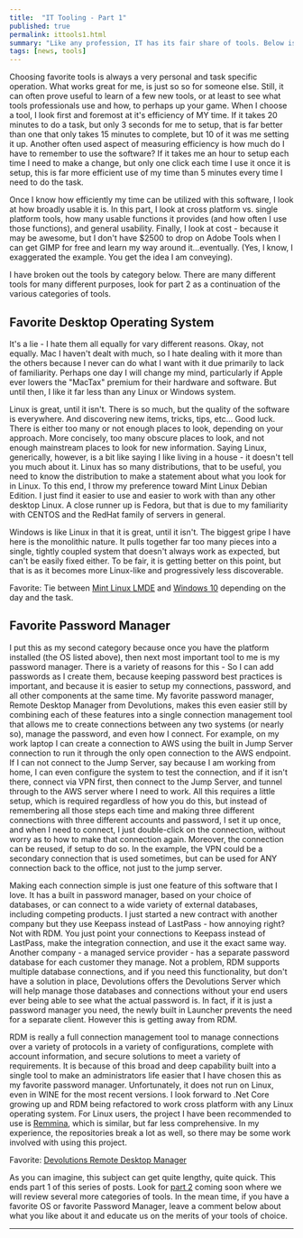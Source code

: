 ```yaml
---
title:  "IT Tooling - Part 1"
published: true
permalink: ittools1.html
summary: "Like any profession, IT has its fair share of tools. Below is a list of my favorites in various categories and why."
tags: [news, tools]
---
```


Choosing favorite tools is always a very personal and task specific operation.  What works great for me, is just so so for someone else.  Still, it can often prove useful to learn of a few new tools, or at least to see what tools professionals use and how, to perhaps up your game.  When I choose a tool, I look first and foremost at it's efficiency of MY time.  If it takes 20 minutes to do a task, but only 3 seconds for me to setup, that is far better than one that only takes 15 minutes to complete, but 10 of it was me setting it up.  Another often used aspect of measuring efficiency is how much do I have to remember to use the software?  If it takes me an hour to setup each time I need to make a change, but only one click each time I use it once it is setup, this is far more efficient use of my time than 5 minutes every time I need to do the task.

Once I know how efficiently my time can be utilized with this software, I look at how broadly usable it is.  In this part, I look at cross platform vs. single platform tools, how many usable functions it provides (and how often I use those functions), and general usability.  Finally, I look at cost - because it may be awesome, but I don't have $2500 to drop on Adobe Tools when I can get GIMP for free and learn my way around it...eventually. (Yes, I know, I exaggerated the example. You get the idea I am conveying).

I have broken out the tools by category below.  There are many different tools for many different purposes, look for part 2 as a continuation of the various categories of tools.

## Favorite Desktop Operating System ##

It's a lie - I hate them all equally for vary different reasons. Okay, not equally. Mac I haven't dealt with much, so I hate dealing with it more than the others because I never can do what I want with it due primarily to lack of familiarity. Perhaps one day I will change my mind, particularly if Apple ever lowers the "MacTax" premium for their hardware and software. But until then, I like it far less than any Linux or Windows system.

Linux is great, until it isn't.  There is so much, but the quality of the software is everywhere.  And discovering new items, tricks, tips, etc... Good luck.  There is either too many or not enough places to look, depending on your approach.  More concisely, too many obscure places to look, and not enough mainstream places to look for new information. Saying Linux, generically, however, is a bit like saying I like living in a house - it doesn't tell you much about it.  Linux has so many distributions, that to be useful, you need to know the distribution to make a statement about what you look for in Linux.  To this end, I throw my preference toward Mint Linux Debian Edition.  I just find it easier to use and easier to work with than any other desktop Linux.  A close runner up is Fedora, but that is due to my familiarity with CENTOS and the RedHat family of servers in general.

Windows is like Linux in that it is great, until it isn't.  The biggest gripe I have here is the monolithic nature.  It pulls together far too many pieces into a single, tightly coupled system that doesn't always work as expected, but can't be easily fixed either.  To be fair, it is getting better on this point, but that is as it becomes more Linux-like and progressively less discoverable.  

Favorite:  Tie between [Mint Linux LMDE](https://www.linuxmint.com/download_lmde.php) and [Windows 10](https://www.microsoft.com/en-us/windows/get-windows-10?step=OSresultsBusiness) depending on the day and the task.

## Favorite Password Manager ##

I put this as my second category because once you have the platform installed (the OS listed above), then next most important tool to me is my password manager. There is a variety of reasons for this - So I can add passwords as I create them, because keeping password best practices is important, and because it is easier to setup my connections, password, and all other components at the same time. My favorite password manager, Remote Desktop Manager from Devolutions, makes this even easier still by combining each of these features into a single connection management tool that allows me to create connections between any two systems (or nearly so), manage the password, and even how I connect. For example, on my work laptop I can create a connection to AWS using the built in Jump Server connection to run it through the only open connection to the AWS endpoint.  If I can not connect to the Jump Server, say because I am working from home, I can even configure the system to test the connection, and if it isn't there, connect via VPN first, then connect to the Jump Server, and tunnel through to the AWS server where I need to work.  All this requires a little setup, which is required regardless of how you do this, but instead of remembering all those steps each time and making three different connections with three different accounts and password, I set it up once, and when I need to connect, I just double-click on the connection, without worry as to how to make that connection again. Moreover, the connection can be reused, if setup to do so. In the example, the VPN could be a secondary connection that is used sometimes, but can be used for ANY connection back to the office, not just to the jump server.

Making each connection simple is just one feature of this software that I love. It has a built in password manager, based on your choice of databases, or can connect to a wide variety of external databases, including competing products. I just started a new contract with another company but they use Keepass instead of LastPass - how annoying right?  Not with RDM.  You just point your connections to Keepass instead of LastPass, make the integration connection, and use it the exact same way. Another company - a managed service provider - has a separate password database for each customer they manage.  Not a problem, RDM supports multiple database connections, and if you need this functionality, but don't have a solution in place, Devolutions offers the Devolutions Server which will help manage those databases and connections without your end users ever being able to see what the actual password is.  In fact, if it is just a password manager you need, the newly built in Launcher prevents the need for a separate client.  However this is getting away from RDM.  

RDM is really a full connection management tool to manage connections over a variety of protocols in a variety of configurations, complete with account information, and secure solutions to meet a variety of requirements.  It is because of this broad and deep capability built into a single tool to make an administrators life easier that I have chosen this as my favorite password manager.  Unfortunately, it does not run on Linux, even in WINE for the most recent versions.  I look forward to .Net Core growing up and RDM being refactored to work cross platform with any Linux operating system.  For Linux users, the project I have been recommended to use is [Remmina](https://remmina.org), which is similar, but far less comprehensive.  In my experience, the repositories break a lot as well, so there may be some work involved with using this project.

Favorite:  [Devolutions Remote Desktop Manager](https://remotedesktopmanager.com)

As you can imagine, this subject can get quite lengthy, quite quick.  This ends part 1 of this series of posts.  Look for [part 2](./ittools2.html) coming soon where we will review several more categories of tools. In the mean time, if you have a favorite OS or favorite Password Manager, leave a comment below about what you like about it and educate us on the merits of your tools of choice.

---